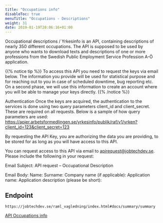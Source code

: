 ```yaml
---
title: "Occupations info"
disableToc: true
menuTitle: "Occupations - Descriptions"
weight: 31
date: 2019-01-19T20:06:16+01:00
---
```


Occupational descriptions / Yrkesinfo is an API, containing descriptions of nearly 350 different occupations. The API is supposed to be used by anyone who wants to download texts and descriptions of one or more professions from the Swedish Public Employment Service Profession A-Ö application.

{{% notice tip %}}
To access this API you need to request the keys via email below. The information you provide will be used for statistical purpose and for reaching out to you in case of scheduled downtime, bug reporting etc. On a second phase, we will use this information to create an account where you will be able to manage your keys directly.
{{% /notice %}}

Authentication
Once the keys are acquired, the authentication to the services is done using two query parameters client_id and client_secret. These are required on all requests. Below is a sample of how query parameters are used:
https://apier.arbetsformedlingen.se/yrkesinfo/publik/raf/v1/yrken?client_id=123&client_secret=123

By requesting the API Key, you are authorizing the data you are providing, to be stored for as long as you will have access to this API.

You can request access to this API via email to apirequest@jobtechdev.se. Please include the following in your request:

Email Subject: API request – Occupational Description

Email Body:
Name:
Surname:
Company name (if applicable):
Application name:
Application description (please be short):

## Endpoint
````
https://jobtechdev.se/raml_vagledning/index.html#docs/summary/summary
````

[API Occupations info](https://jobtechdev.se/raml_vagledning/index.html#docs/summary/summary)
